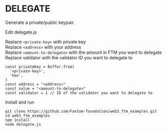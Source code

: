 # DELEGATE

Generate a private/public keypair.

Edit delegate.js

Replace `<private-key>` with private key  
Replace `<address>` with your address  
Replace `<amount-to-delegate>` with the amount in FTM you want to delegate  
Replace validator with the validator ID you want to delegate to

```
const privateKey = Buffer.from(
  '<private-key>',
  'hex',
)
const address = "<address>"
const value = "<amount-to-delegate>"
const validator = 1 // ID of the validator you want to delegate to

```

Install and run

```
git clone https://github.com/Fantom-foundation/web3_ftm_examples.git
cd web3_ftm_examples
npm install
node delegate.js
```
